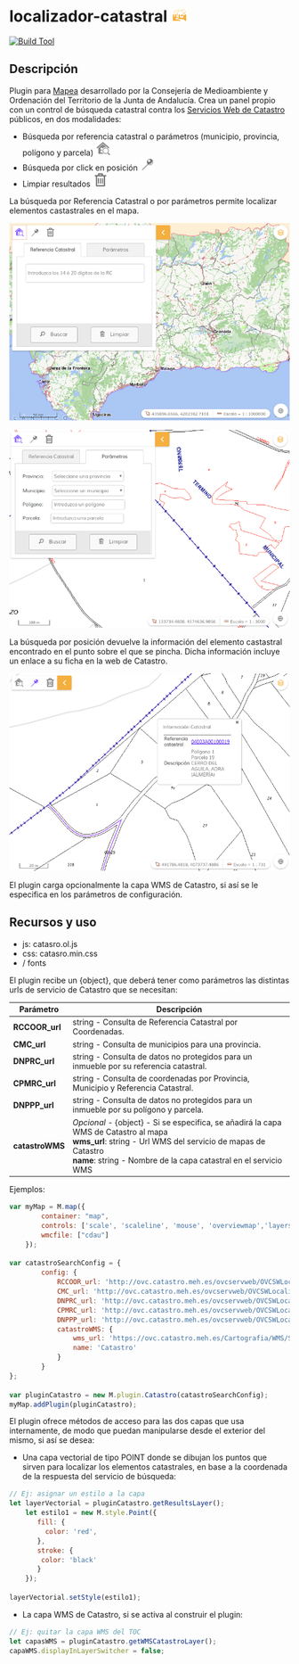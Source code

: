 # localizador-catastral ![icono](./images/icon.png)

[![Build Tool](https://img.shields.io/badge/build-Closure-red.svg)](https://github.com/sigcorporativo-ja/Mapea4-dev)  

## Descripción
Plugin para [Mapea](https://github.com/sigcorporativo-ja/Mapea4) desarrollado por la Consejería de Medioambiente y Ordenación del Territorio de la Junta de Andalucía. Crea un panel propio con un control de búsqueda catastral contra los [Servicios Web de Catastro](http://www.catastro.meh.es/esp/sede.asp) públicos, en dos modalidades:  
* Búsqueda por referencia catastral o parámetros (municipio, provincia, polígono y parcela) ![Botones](./images/search.png) 
* Búsqueda por click en posición ![Botones](./images/info.png) 
* Limpiar resultados ![Botones](./images/limpiar.png) 
 
La búsqueda por Referencia Catastral o por parámetros permite localizar elementos castastrales en el mapa.

![Imagen](./images/localizador1.png)  

![Imagen](./images/localizador2.png)  

La búsqueda por posición devuelve la información del elemento castastral encontrado en el punto sobre el que se pincha. Dicha información incluye un enlace a su ficha en la web de Catastro.  

![Imagen](./images/localizador3.png)  

El plugin carga opcionalmente la capa WMS de Catastro, si así se le especifica en los parámetros de configuración.

## Recursos y uso

- js: catasro.ol.js
- css: catasro.min.css
- / fonts

El plugin recibe un {object}, que deberá tener como parámetros las distintas urls de servicio de Catastro que se necesitan:  

Parámetro | Descripción 
--- | --- |
**RCCOOR_url** | string - Consulta de Referencia Catastral por Coordenadas. |  
**CMC_url** | string - Consulta de municipios para una provincia.|  
**DNPRC_url** | string - Consulta de datos no protegidos para un inmueble por su referencia catastral.|  
**CPMRC_url** | string - Consulta de coordenadas por Provincia, Municipio y Referencia Catastral.|  
**DNPPP_url** | string - Consulta de datos no protegidos para un inmueble por su polígono y parcela.|  
**catastroWMS** | _Opcional_ - {object} - Si se especifica, se añadirá la capa WMS de Catastro al mapa <br>**wms_url**: string - Url WMS del servicio de mapas de Catastro <br>**name**: string - Nombre de la capa catastral en el servicio WMS

Ejemplos:

```javascript
var myMap = M.map({
		container: "map",
		controls: ['scale', 'scaleline', 'mouse', 'overviewmap','layerswitcher'],
		wmcfile: ["cdau"]
	});

var catastroSearchConfig = {
		config: {
			RCCOOR_url: 'http://ovc.catastro.meh.es/ovcservweb/OVCSWLocalizacionRC/OVCCoordenadas.asmx/Consulta_RCCOOR',
			CMC_url: 'http://ovc.catastro.meh.es/ovcservweb/OVCSWLocalizacionRC/OVCCallejeroCodigos.asmx/ConsultaMunicipioCodigos',
			DNPRC_url: 'http://ovc.catastro.meh.es/ovcservweb/OVCSWLocalizacionRC/OVCCallejeroCodigos.asmx/Consulta_DNPRC_Codigos',
			CPMRC_url: 'http://ovc.catastro.meh.es/ovcservweb/OVCSWLocalizacionRC/OVCCoordenadas.asmx/Consulta_CPMRC',
			DNPPP_url: 'http://ovc.catastro.meh.es/ovcservweb/OVCSWLocalizacionRC/OVCCallejeroCodigos.asmx/Consulta_DNPPP_Codigos',
			catastroWMS: {
			    wms_url: 'https://ovc.catastro.meh.es/Cartografia/WMS/ServidorWMS.aspx?',
			    name: 'Catastro'
			}
		}
};	

var pluginCatastro = new M.plugin.Catastro(catastroSearchConfig);
myMap.addPlugin(pluginCatastro);
```
El plugin ofrece métodos de acceso para las dos capas que usa internamente, de modo que puedan manipularse desde el exterior del mismo, si así se desea: 
* Una capa vectorial de tipo POINT donde se dibujan los puntos que sirven para localizar los elementos catastrales, en base a la coordenada de la respuesta del servicio de búsqueda:
```javascript
// Ej: asignar un estilo a la capa
let layerVectorial = pluginCatastro.getResultsLayer();
	let estilo1 = new M.style.Point({
       fill: {  
         color: 'red',
       },
       stroke: {
        color: 'black'
       }
    });

layerVectorial.setStyle(estilo1);
```

* La capa WMS de Catastro, si se activa al construir el plugin:
```javascript
// Ej: quitar la capa WMS del TOC
let capasWMS = pluginCatastro.getWMSCatastroLayer();
capaWMS.displayInLayerSwitcher = false;
```